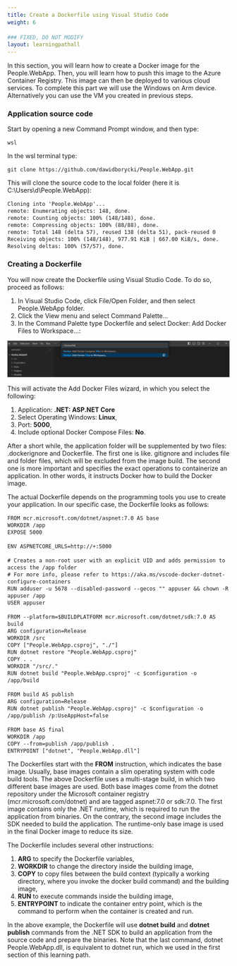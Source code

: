 ```yaml
---
title: Create a Dockerfile using Visual Studio Code
weight: 6

### FIXED, DO NOT MODIFY
layout: learningpathall
---
```


In this section, you will learn how to create a Docker image for the People.WebApp. Then, you will learn how to push this image to the Azure Container Registry. This image can then be deployed to various cloud services. To complete this part we will use the Windows on Arm device. Alternatively you can use the VM you created in previous steps.

### Application source code
Start by opening a new Command Prompt window, and then type:
```console
wsl
```

In the wsl terminal type:
```console
git clone https://github.com/dawidborycki/People.WebApp.git
```

This will clone the source code to the local folder (here it is C:\Users\d\People.WebApp):
```output
Cloning into 'People.WebApp'...
remote: Enumerating objects: 148, done.
remote: Counting objects: 100% (148/148), done.
remote: Compressing objects: 100% (88/88), done.
remote: Total 148 (delta 57), reused 138 (delta 51), pack-reused 0
Receiving objects: 100% (148/148), 977.91 KiB | 667.00 KiB/s, done.
Resolving deltas: 100% (57/57), done.
```

### Creating a Dockerfile
You will now create the Dockerfile using Visual Studio Code. To do so, proceed as follows:
1.	In Visual Studio Code, click File/Open Folder, and then select People.WebApp folder.
2.	Click the View menu and select Command Palette...
3.	In the Command Palette type Dockerfile and select Docker: Add Docker Files to Workspace...:

![command prompt#left](figures/18.png "Figure 18. Adding a Dockerfile")

This will activate the Add Docker Files wizard, in which you select the following:
1.	Application: **.NET: ASP.NET Core**
2.	Select Operating Windows: **Linux**,
3.	Port: **5000**,
4.	Include optional Docker Compose Files: **No**.

After a short while, the application folder will be supplemented by two files: .dockerignore and Dockerfile. The first one is like. gitignore and includes file and folder files, which will be excluded from the image build. The second one is more important and specifies the exact operations to containerize an application. In other words, it instructs Docker how to build the Docker image.

The actual Dockerfile depends on the programming tools you use to create your application. In our specific case, the Dockerfile looks as follows:
```
FROM mcr.microsoft.com/dotnet/aspnet:7.0 AS base
WORKDIR /app
EXPOSE 5000

ENV ASPNETCORE_URLS=http://+:5000

# Creates a non-root user with an explicit UID and adds permission to access the /app folder
# For more info, please refer to https://aka.ms/vscode-docker-dotnet-configure-containers
RUN adduser -u 5678 --disabled-password --gecos "" appuser && chown -R appuser /app
USER appuser

FROM --platform=$BUILDPLATFORM mcr.microsoft.com/dotnet/sdk:7.0 AS build
ARG configuration=Release
WORKDIR /src
COPY ["People.WebApp.csproj", "./"]
RUN dotnet restore "People.WebApp.csproj"
COPY . .
WORKDIR "/src/."
RUN dotnet build "People.WebApp.csproj" -c $configuration -o /app/build

FROM build AS publish
ARG configuration=Release
RUN dotnet publish "People.WebApp.csproj" -c $configuration -o /app/publish /p:UseAppHost=false

FROM base AS final
WORKDIR /app
COPY --from=publish /app/publish .
ENTRYPOINT ["dotnet", "People.WebApp.dll"]
```

The Dockerfiles start with the **FROM** instruction, which indicates the base image. Usually, base images contain a slim operating system with code build tools. The above Dockerfile uses a multi-stage build, in which two different base images are used. Both base images come from the dotnet repository under the Microsoft container registry (mcr.microsoft.com/dotnet) and are tagged aspnet:7.0 or sdk:7.0. The first image contains only the .NET runtime, which is required to run the application from binaries. On the contrary, the second image includes the SDK needed to build the application. The runtime-only base image is used in the final Docker image to reduce its size.

The Dockerfile includes several other instructions: 
1. **ARG** to specify the Dockerfile variables,
2. **WORKDIR** to change the directory inside the building image,
3. **COPY** to copy files between the build context (typically a working directory, where you invoke the docker build command) and the building image,
4. **RUN** to execute commands inside the building image,
5. **ENTRYPOINT** to indicate the container entry point, which is the command to perform when the container is created and run.

In the above example, the Dockerfile will use **dotnet build** and **dotnet publish** commands from the .NET SDK to build an application from the source code and prepare the binaries. Note that the last command, dotnet People.WebApp.dll, is equivalent to dotnet run, which we used in the first section of this learning path.
